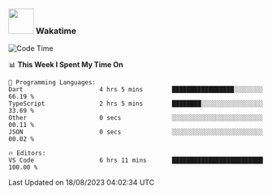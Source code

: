 ### <img src="https://media.giphy.com/media/VgCDAzcKvsR6OM0uWg/giphy.gif" width="50"> Wakatime

  <!--START_SECTION:waka-->
![Code Time](http://img.shields.io/badge/Code%20Time-1%2C431%20hrs%2013%20mins-blue)

📊 **This Week I Spent My Time On** 

```text
💬 Programming Languages: 
Dart                     4 hrs 5 mins        █████████████████░░░░░░░░   66.19 % 
TypeScript               2 hrs 5 mins        ████████░░░░░░░░░░░░░░░░░   33.69 % 
Other                    0 secs              ░░░░░░░░░░░░░░░░░░░░░░░░░   00.11 % 
JSON                     0 secs              ░░░░░░░░░░░░░░░░░░░░░░░░░   00.02 % 

🔥 Editors: 
VS Code                  6 hrs 11 mins       █████████████████████████   100.00 % 
```


 Last Updated on 18/08/2023 04:02:34 UTC
<!--END_SECTION:waka-->
